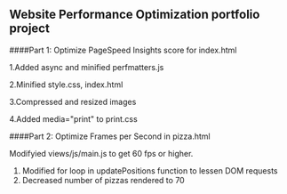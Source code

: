 ## Website Performance Optimization portfolio project

####Part 1: Optimize PageSpeed Insights score for index.html

1.Added async and minified perfmatters.js

2.Minified style.css, index.html

3.Compressed and resized images

4.Added media="print" to print.css


####Part 2: Optimize Frames per Second in pizza.html

Modifyied views/js/main.js to get 60 fps or higher.
1) Modified for loop in updatePositions function to lessen DOM requests
2) Decreased number of pizzas rendered to 70

